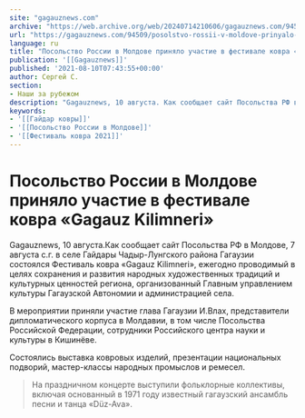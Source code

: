 ```yaml
---
site: "gagauznews.com"
archive: "https://web.archive.org/web/20240714210606/gagauznews.com/94509/posolstvo-rossii-v-moldove-prinyalo-uchastie-v-festivale-kovra-gagauz-kilimneri.html"
url: "https://gagauznews.com/94509/posolstvo-rossii-v-moldove-prinyalo-uchastie-v-festivale-kovra-gagauz-kilimneri.html"
language: ru
title: "Посольство России в Молдове приняло участие в фестивале ковра «Gagauz Kilimneri»"
publication: '[[Gagauznews]]'
published: '2021-08-10T07:43:55+00:00'
author: Сергей С.
section:
- Наши за рубежом
description: "Gagauznews, 10 августа. Как сообщает сайт Посольства РФ в Молдове, 7 августа с.г. в селе Гайдары Чадыр-Лунгского района Гагаузии состоялся Фестиваль ковра «Gagauz Kilimneri», ежегодно проводимый в целях сохранения и развития народных художественных традиций и культурных ценностей региона, организованный Главным управлением культуры Гагаузской Автономии и администрацией села. В мероприятии приняли участие глава Гагаузии И.Влах, представители дипломатического корпуса в Молдавии, в том числе Посольства Российской Федерации, сотрудники Российского центра науки и культуры в Кишинёве. Состоялись выставка ковровых изделий, презентации национальных подворий, мастер-классы народных промыслов и ремесел. На праздничном концерте выступили фольклорные коллективы, включая основанный в 1971 году известный гагаузский ансамбль песни и […]"
keywords:
- '[[Гайдар ковры]]'
- '[[Посольство России в Молдове]]'
- '[[Фестиваль ковра 2021]]'
---
```


# Посольство России в Молдове приняло участие в фестивале ковра «Gagauz Kilimneri»

Gagauznews, 10 августа.Как сообщает сайт Посольства РФ в Молдове, 7 августа с.г. в селе Гайдары Чадыр-Лунгского района Гагаузии состоялся Фестиваль ковра «Gagauz Kilimneri», ежегодно проводимый в целях сохранения и развития народных художественных традиций и культурных ценностей региона, организованный Главным управлением культуры Гагаузской Автономии и администрацией села.

В мероприятии приняли участие глава Гагаузии И.Влах, представители дипломатического корпуса в Молдавии, в том числе Посольства Российской Федерации, сотрудники Российского центра науки и культуры в Кишинёве.

Состоялись выставка ковровых изделий, презентации национальных подворий, мастер-классы народных промыслов и ремесел.

> На праздничном концерте выступили фольклорные коллективы, включая основанный в 1971 году известный гагаузский ансамбль песни и танца «Düz-Ava».